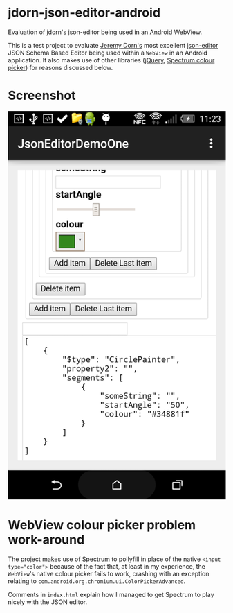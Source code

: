 # jdorn-json-editor-android
Evaluation of jdorn's json-editor being used in an Android WebView.

This is a test project to evaluate [Jeremy Dorn's](https://github.com/jdorn) most excellent  [json-editor](https://github.com/jdorn/json-editor) JSON Schema Based Editor being used within a `WebView` in an Android application. It also makes use of other libraries ([jQuery](https://jquery.com/), [Spectrum colour picker](http://bgrins.github.io/spectrum/)) for reasons discussed below.

# Screenshot

![Screenshot](https://github.com/TrevorPage/jdorn-json-editor-android/blob/master/screenshots/screenshot_1.png)

# WebView colour picker problem work-around

The project makes use of [Spectrum](http://bgrins.github.io/spectrum/) to pollyfill in place of the native `<input type="color">` because of the fact that, at least in my experience, the `WebView`'s native colour picker fails to work, crashing with an exception relating to `com.android.org.chromium.ui.ColorPickerAdvanced`. 

Comments in `index.html` explain how I managed to get Spectrum to play nicely with the JSON editor.
